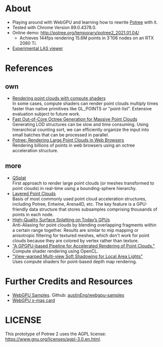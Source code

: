 # About

* Playing around with WebGPU and learning how to rewrite [Potree](https://github.com/potree/potree/) with it.
* Tested with Chrome Version 89.0.4378.0.
* Online demo: http://potree.org/temporary/potree2_2021.01.04/
	* Achieves 144fps rendering 15.6M points in 3'106 nodes on an RTX 2080 Ti.
* [Experimental LAS viewer](http://potree.org/temporary/lasviewer_2021.01.14/lasviewer.html)

# References

## own

* [Rendering point clouds with compute shaders](https://github.com/m-schuetz/compute_rasterizer) <br>
In some cases, compute shaders can render point clouds multiply times faster than native primitives like GL_POINTS or "point-list". Extensive evaluation subject to future work. 
* [Fast Out-of-Core Octree Generation for Massive Point Clouds](https://www.cg.tuwien.ac.at/research/publications/2020/SCHUETZ-2020-MPC/)<br>
Generating LOD structures can be slow and time consuming. Using hierarchical counting sort, we can efficiently organize the input into small batches that can be processed in parallel. 
* [Potree: Rendering Large Point Clouds in Web Browsers](https://www.cg.tuwien.ac.at/research/publications/2016/SCHUETZ-2016-POT/) <br>
Rendering billions of points in web browsers using an octree acceleration structure. 


## more

* [QSplat](http://graphics.stanford.edu/papers/qsplat/)<br>
First approach to render large point clouds (or meshes transformed to point clouds) in real-time using a bounding-sphere hierarchy.
* [Layered Point Clouds](http://publications.crs4.it/pubdocs/2004/GM04c/spbg04-lpc.pdf)<br>
Basis of most commonly used point cloud acceleration structures, including Potree, Entwine, Arena4D, etc. The key feature is a GPU-friendly data structure that stores subsamples comprising thousands of points in each node. 
* [High-Quality Surface Splatting on Today’s GPUs](https://www.graphics.rwth-aachen.de/media/papers/splatting1.pdf) <br>
Anti-Aliasing for point clouds by blending overlapping fragments within a certain range together. Results are similar to mip mapping or anisotropic filtering for textured meshes, which don't work for point clouds because they are colored by vertex rather than texture. 
* ["A GPGPU-based Pipeline for Accelerated Rendering of Point Clouds."](https://core.ac.uk/download/pdf/295554194.pdf)<br>
Compute shader rendering using OpenCL.
* ["View-warped Multi-view Soft Shadowing for Local Area Lights"](http://jcgt.org/published/0007/03/01/)<br>
Uses compute shaders for point-based depth map rendering.

# Further Credits and Resources

* [WebGPU Samples](http://austin-eng.com/webgpu-samples/?wgsl=1#animometer). Github: [austinEng/webgpu-samples](https://github.com/austinEng/webgpu-samples)
* [WebGPU x-mas card](http://trierlab.com/VClab/webtek/xmas/)

# LICENSE

This prototype of Potree 2 uses the AGPL license: https://www.gnu.org/licenses/agpl-3.0.en.html. 